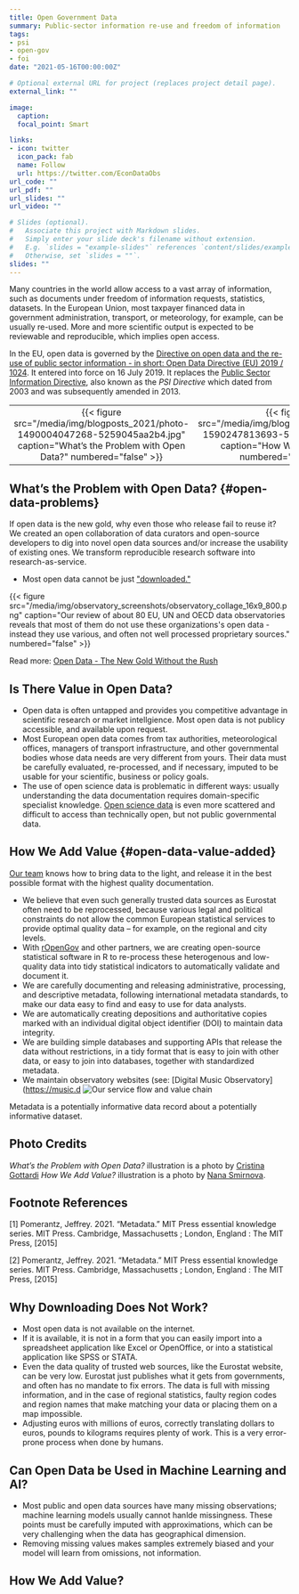 ```yaml
---
title: Open Government Data
summary: Public-sector information re-use and freedom of information
tags:
- psi
- open-gov
- foi
date: "2021-05-16T00:00:00Z"

# Optional external URL for project (replaces project detail page).
external_link: ""

image:
  caption: 
  focal_point: Smart

links:
- icon: twitter
  icon_pack: fab
  name: Follow
  url: https://twitter.com/EconDataObs
url_code: ""
url_pdf: ""
url_slides: ""
url_video: ""

# Slides (optional).
#   Associate this project with Markdown slides.
#   Simply enter your slide deck's filename without extension.
#   E.g. `slides = "example-slides"` references `content/slides/example-slides.md`.
#   Otherwise, set `slides = ""`.
slides: ""
---
```


Many countries in the world allow access to a vast array of information,
such as documents under freedom of information requests, statistics,
datasets. In the European Union, most taxpayer financed data in
government administration, transport, or meteorology, for example, can
be usually re-used. More and more scientific output is expected to be
reviewable and reproducible, which implies open access.

In the EU, open data is governed by the [Directive on open data and the re-use of public sector information - in short: Open Data Directive (EU) 2019 / 1024](https://eur-lex.europa.eu/legal-content/EN/TXT/?qid=1561563110433&uri=CELEX:32019L1024). It entered into force on 16 July 2019. It replaces the [Public Sector Information Directive](https://eur-lex.europa.eu/legal-content/en/ALL/?uri=CELEX:32003L0098), also known as the *PSI Directive* which dated from 2003 and was subsequently amended in 2013.

<table>
<tbody>
<tr class="odd">
<td style="text-align: center;">{{< figure src="/media/img/blogposts_2021/photo-1490004047268-5259045aa2b4.jpg" caption="What’s the Problem with Open Data?" numbered="false" >}}</td>
<td style="text-align: center;">{{< figure src="/media/img/blogposts_2021/photo-1590247813693-5541d1c609fd.jpg" caption="How We Add Value?" numbered="false" >}}</td>
</tr>
</tbody>
</table>

## What’s the Problem with Open Data? {#open-data-problems}

If open data is the new gold, why even those who release fail to reuse
it? We created an open collaboration of data curators and open-source
developers to dig into novel open data sources and/or increase the
usability of existing ones. We transform reproducible research software
into research-as-service.

- Most open data cannot be just ["downloaded."](/data/open-gov/)

{{< figure src="/media/img/observatory_screenshots/observatory_collage_16x9_800.png" caption="Our review of about 80 EU, UN and OECD data observatories reveals that most of them do not use these organizations's open data - instead they use various, and often not well processed proprietary sources." numbered="false" >}}

Read more: [Open Data - The New Gold Without the
Rush](https://dataandlyrics.com/post/2021-06-18-gold-without-rush/)

## Is There Value in Open Data?

- Open data is often untapped and provides you competitive advantage in scientific research or market intellgience. Most open data is not publicy accessible, and available upon request.
- Most European open data comes from tax authorities, meteorological offices, managers of transport infrastructure, and other governmental bodies whose data needs are very different from yours.  Their data must be carefully evaluated, re-processed, and if necessary, imputed to be usable for your scientific, business or policy goals.
- The use of open science data is problematic in different ways: usually understanding the data documentation requires domain-specific specialist knowledge.  [Open science data](https://music.dataobservatory.eu/data/open-science/) is even more scattered and difficult to access than technically open, but not public governmental data.


## How We Add Value {#open-data-value-added}

[Our team](/#contributors) knows how to bring data to the light, and release it in the best possible format with the highest quality documentation.

-   We believe that even such generally trusted data sources as Eurostat
    often need to be reprocessed, because various legal and political
    constraints do not allow the common European statistical services to
    provide optimal quality data – for example, on the regional and city
    levels.
-   With
    [rOpenGov](https://greendeal.dataobservatory.eu/authors/ropengov/)
    and other partners, we are creating open-source statistical software
    in R to re-process these heterogenous and low-quality data into tidy
    statistical indicators to automatically validate and document it.
-   We are carefully documenting and releasing administrative,
    processing, and descriptive metadata, following international
    metadata standards, to make our data easy to find and easy to use
    for data analysts.
-   We are automatically creating depositions and authoritative copies
    marked with an individual digital object identifier (DOI) to
    maintain data integrity.
-   We are building simple databases and supporting APIs that release
    the data without restrictions, in a tidy format that is easy to join
    with other data, or easy to join into databases, together with
    standardized metadata.
-   We maintain observatory websites (see: \[Digital Music
    Observatory\](<https://music.d> ![Our service flow and value
    chain](https://greendeal.dataobservatory.eu/media/img/slides/automated_observatory_value_chain.jpg "Our service flow and value chain")

Metadata is a potentially informative data record about a potentially
informative dataset.

## Photo Credits

*What’s the Problem with Open Data?* illustration is a photo by
[Cristina Gottardi](https://unsplash.com/photos/8hJQKRIQZMY) *How We Add
Value?* illustration is a photo by [Nana
Smirnova](https://unsplash.com/photos/IEiAmhXehwE).

## Footnote References

[1] Pomerantz, Jeffrey. 2021. “Metadata.” MIT Press essential knowledge
series. MIT Press. Cambridge, Massachusetts ; London, England : The MIT
Press, \[2015\]

[2] Pomerantz, Jeffrey. 2021. “Metadata.” MIT Press essential knowledge
series. MIT Press. Cambridge, Massachusetts ; London, England : The MIT
Press, \[2015\]




## Why Downloading Does Not Work?

-  Most open data is not available on the internet. 
- If it is available, it is not in a form that you can easily import into a spreadsheet application like Excel or OpenOffice, or into a statistical application like SPSS or STATA.
- Even the data quality of trusted web sources, like the Eurostat website, can be very low. Eurostat just publishes what it gets from governments, and often has no mandate to fix errors.  The data is full with missing information, and in the case of regional statistics, faulty region codes and region names that make matching your data or placing them on a map impossible.
- Adjusting euros with millions of euros, correctly translating dollars to euros, pounds to kilograms requires plenty of work. This is a very error-prone process when done by humans.

## Can Open Data be Used in Machine Learning and AI?

- Most public and open data sources have many missing observations; machine learning models usually cannot hanlde missingness. These points must be carefully imputed with approximations, which can be very challenging when the data has geographical dimension.
- Removing missing values makes samples extremely biased and your model will learn from omissions, not information.

## How We Add Value?




